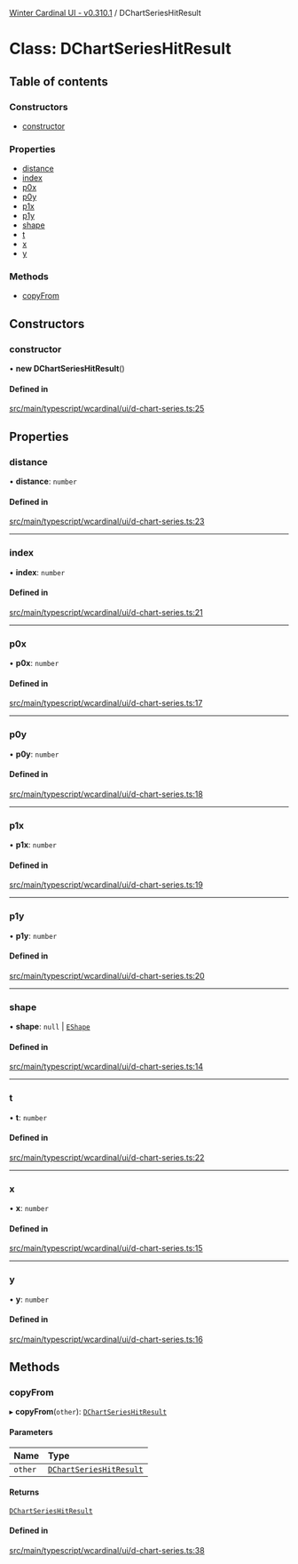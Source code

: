 [Winter Cardinal UI - v0.310.1](../index.md) / DChartSeriesHitResult

# Class: DChartSeriesHitResult

## Table of contents

### Constructors

- [constructor](DChartSeriesHitResult.md#constructor)

### Properties

- [distance](DChartSeriesHitResult.md#distance)
- [index](DChartSeriesHitResult.md#index)
- [p0x](DChartSeriesHitResult.md#p0x)
- [p0y](DChartSeriesHitResult.md#p0y)
- [p1x](DChartSeriesHitResult.md#p1x)
- [p1y](DChartSeriesHitResult.md#p1y)
- [shape](DChartSeriesHitResult.md#shape)
- [t](DChartSeriesHitResult.md#t)
- [x](DChartSeriesHitResult.md#x)
- [y](DChartSeriesHitResult.md#y)

### Methods

- [copyFrom](DChartSeriesHitResult.md#copyfrom)

## Constructors

### constructor

• **new DChartSeriesHitResult**()

#### Defined in

[src/main/typescript/wcardinal/ui/d-chart-series.ts:25](https://github.com/winter-cardinal/winter-cardinal-ui/blob/v0.310.1/src/main/typescript/wcardinal/ui/d-chart-series.ts#L25)

## Properties

### distance

• **distance**: `number`

#### Defined in

[src/main/typescript/wcardinal/ui/d-chart-series.ts:23](https://github.com/winter-cardinal/winter-cardinal-ui/blob/v0.310.1/src/main/typescript/wcardinal/ui/d-chart-series.ts#L23)

___

### index

• **index**: `number`

#### Defined in

[src/main/typescript/wcardinal/ui/d-chart-series.ts:21](https://github.com/winter-cardinal/winter-cardinal-ui/blob/v0.310.1/src/main/typescript/wcardinal/ui/d-chart-series.ts#L21)

___

### p0x

• **p0x**: `number`

#### Defined in

[src/main/typescript/wcardinal/ui/d-chart-series.ts:17](https://github.com/winter-cardinal/winter-cardinal-ui/blob/v0.310.1/src/main/typescript/wcardinal/ui/d-chart-series.ts#L17)

___

### p0y

• **p0y**: `number`

#### Defined in

[src/main/typescript/wcardinal/ui/d-chart-series.ts:18](https://github.com/winter-cardinal/winter-cardinal-ui/blob/v0.310.1/src/main/typescript/wcardinal/ui/d-chart-series.ts#L18)

___

### p1x

• **p1x**: `number`

#### Defined in

[src/main/typescript/wcardinal/ui/d-chart-series.ts:19](https://github.com/winter-cardinal/winter-cardinal-ui/blob/v0.310.1/src/main/typescript/wcardinal/ui/d-chart-series.ts#L19)

___

### p1y

• **p1y**: `number`

#### Defined in

[src/main/typescript/wcardinal/ui/d-chart-series.ts:20](https://github.com/winter-cardinal/winter-cardinal-ui/blob/v0.310.1/src/main/typescript/wcardinal/ui/d-chart-series.ts#L20)

___

### shape

• **shape**: ``null`` \| [`EShape`](../interfaces/EShape.md)

#### Defined in

[src/main/typescript/wcardinal/ui/d-chart-series.ts:14](https://github.com/winter-cardinal/winter-cardinal-ui/blob/v0.310.1/src/main/typescript/wcardinal/ui/d-chart-series.ts#L14)

___

### t

• **t**: `number`

#### Defined in

[src/main/typescript/wcardinal/ui/d-chart-series.ts:22](https://github.com/winter-cardinal/winter-cardinal-ui/blob/v0.310.1/src/main/typescript/wcardinal/ui/d-chart-series.ts#L22)

___

### x

• **x**: `number`

#### Defined in

[src/main/typescript/wcardinal/ui/d-chart-series.ts:15](https://github.com/winter-cardinal/winter-cardinal-ui/blob/v0.310.1/src/main/typescript/wcardinal/ui/d-chart-series.ts#L15)

___

### y

• **y**: `number`

#### Defined in

[src/main/typescript/wcardinal/ui/d-chart-series.ts:16](https://github.com/winter-cardinal/winter-cardinal-ui/blob/v0.310.1/src/main/typescript/wcardinal/ui/d-chart-series.ts#L16)

## Methods

### copyFrom

▸ **copyFrom**(`other`): [`DChartSeriesHitResult`](DChartSeriesHitResult.md)

#### Parameters

| Name | Type |
| :------ | :------ |
| `other` | [`DChartSeriesHitResult`](DChartSeriesHitResult.md) |

#### Returns

[`DChartSeriesHitResult`](DChartSeriesHitResult.md)

#### Defined in

[src/main/typescript/wcardinal/ui/d-chart-series.ts:38](https://github.com/winter-cardinal/winter-cardinal-ui/blob/v0.310.1/src/main/typescript/wcardinal/ui/d-chart-series.ts#L38)
